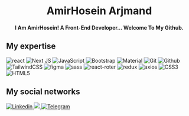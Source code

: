 <h1 align="center">AmirHosein Arjmand</h>

<h4 align="center">I Am AmirHosein! A Front-End Developer... Welcome To My Github.</h4>

## My expertise

<p>

<img alt="react" src="https://img.shields.io/badge/react-%2320232a.svg?style=for-the-badge&logo=react&logoColor=%2361DAFB" />
<img alt="Next JS" src="https://img.shields.io/badge/Next-black?style=for-the-badge&logo=next.js&logoColor=white" />
<img alt="JavaScript" src="https://img.shields.io/badge/javascript-%23323330.svg?style=for-the-badge&logo=javascript&logoColor=%23F7DF1E" />
<img alt="Bootstrap" src="https://camo.githubusercontent.com/b13ed67c809178963ce9d538175b02649800772be1ce0cb02da5879e5614e236/68747470733a2f2f696d672e736869656c64732e696f2f62616467652f426f6f7473747261702d3536334437433f7374796c653d666f722d7468652d6261646765266c6f676f3d626f6f747374726170266c6f676f436f6c6f723d7768697465" />
<img alt="Material" src="https://camo.githubusercontent.com/817fc7ba268e7e1fa114cbc4328bb326913cf392f5e2077ccc7b5f0e90a77109/68747470733a2f2f696d672e736869656c64732e696f2f62616467652f4d6174657269616c25323055492d3030374646463f7374796c653d666f722d7468652d6261646765266c6f676f3d6d7569266c6f676f436f6c6f723d7768697465" />
<img alt="Git" src="https://img.shields.io/badge/git-%23F05033.svg?style=for-the-badge&logo=git&logoColor=white" />
<img alt="Github" src="https://camo.githubusercontent.com/fbc3df79ffe1a99e482b154b29262ecbb10d6ee4ed22faa82683aa653d72c4e1/68747470733a2f2f696d672e736869656c64732e696f2f62616467652f4769744875622d3130303030303f7374796c653d666f722d7468652d6261646765266c6f676f3d676974687562266c6f676f436f6c6f723d7768697465" />
<img alt="TailwindCSS" src="https://img.shields.io/badge/tailwindcss-%2338B2AC.svg?style=for-the-badge&logo=tailwind-css&logoColor=white" />
<img alt="figma" src="https://camo.githubusercontent.com/6a3467f3bfc86d05ebd1f3559a74fec30c998a1d56cba4dd2bacca41003f747f/68747470733a2f2f696d672e736869656c64732e696f2f62616467652f2d4669676d612d3035313232413f7374796c653d666f722d7468652d6261646765266c6f676f3d6669676d61" />
<img alt="sass" src="https://camo.githubusercontent.com/92e96d31727fc8dfc15494713e62e88233148a548363a744571c8e044c16b8d1/68747470733a2f2f696d672e736869656c64732e696f2f62616467652f2d534153532d3035313232413f7374796c653d666f722d7468652d6261646765266c6f676f3d73617373266c6f676f436f6c6f723d434336363939" />
<img alt="react-roter" src="https://camo.githubusercontent.com/4f9d20f3a284d2f6634282f61f82a62e99ee9906537dc9859decfdc9efbb51ec/68747470733a2f2f696d672e736869656c64732e696f2f62616467652f52656163745f526f757465722d4341343234353f7374796c653d666f722d7468652d6261646765266c6f676f3d72656163742d726f75746572266c6f676f436f6c6f723d7768697465" />
<img alt="redux" src="https://camo.githubusercontent.com/a20966850a3844e9c554a0640ccb73ad483d3650efbe5dbfd7ab760f11e957c6/68747470733a2f2f696d672e736869656c64732e696f2f62616467652f2d52656475782d3035313232413f7374796c653d666f722d7468652d6261646765266c6f676f3d7265647578266c6f676f436f6c6f723d373634414243" />
<img alt="axios" src="https://camo.githubusercontent.com/22160dd3fc095f46da2d254284463a1b26e4fcaaf1372564866acf6e334f02d4/68747470733a2f2f696d672e736869656c64732e696f2f62616467652f2d4178696f732d3035313232413f7374796c653d666f722d7468652d6261646765266c6f676f3d6178696f73" />
<img alt="CSS3" src="https://img.shields.io/badge/css3-%231572B6.svg?style=for-the-badge&logo=css3&logoColor=white" />
<img alt="HTML5" src="https://img.shields.io/badge/html5-%23E34F26.svg?style=for-the-badge&logo=html5&logoColor=white" />

</p>

## My social networks
<a href="https://www.linkedin.com/in/amirhosein-arjmand-89322323a/">
    <img alt="Linkedin" src="https://img.shields.io/badge/-LinkedIn-0077B5?style=flat&logo=Linkedin&logoColor=white" />
</a>
<a href="mailto:arjmandamirhosein79@gmail.com">
    <img src="https://img.shields.io/badge/-Gmail-D14836?style=flat&logo=Gmail&logoColor=white"/>
</a>
<a href="https://t.me/amirhosein_programmer">
    <img alt="Telegram" src="https://img.shields.io/badge/Telegram-2CA5E0?style=for-the-badge&logo=telegram&logoColor=white" />
</a>
